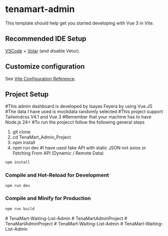 # tenamart-admin

This template should help get you started developing with Vue 3 in Vite.

## Recommended IDE Setup

[VSCode](https://code.visualstudio.com/) + [Volar](https://marketplace.visualstudio.com/items?itemName=Vue.volar) (and disable Vetur).

## Customize configuration

See [Vite Configuration Reference](https://vite.dev/config/).

## Project Setup
#This admin dashboard is developed by Isayas Feyera by using Vue.JS
#The data I have used is mockdata randomly selected
#This project support Tailwindcss V4.1 and Vue 3
#Remember that your machine has to have Node.js 24+
#To run the projecct follow the following general steps
  1. git clone 
  2. cd TenaMart_Admin_Project
  3. npm install
  4. npm run dev
#I have used fake API with static JSON not axios or Fetching From API (Dynamic / Remote Data)

```sh
npm install
```

### Compile and Hot-Reload for Development

```sh
npm run dev
```

### Compile and Minify for Production

```sh
npm run build
```
#   T e n a M a r t - W a i t i n g - L i s t - A d m i n 
 
 #   T e n a M a r t _ A d m i n _ P r o j e c t 
 
 #   T e n a M a r t _ A d m i n _ P r o j e c t 
 
 #   T e n a M a r t - W a i t i n g - L i s t - A d m i n 
 
 #   T e n a M a r t - W a i t i n g - L i s t - A d m i n 
 
 
